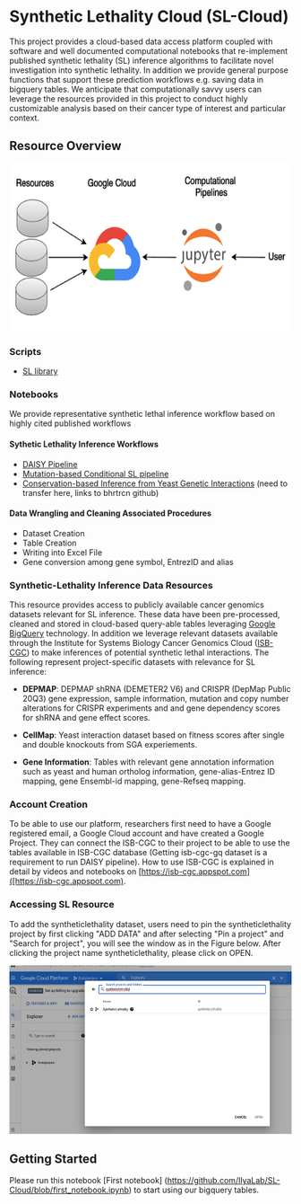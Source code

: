 # Synthetic Lethality Cloud (SL-Cloud)

This project provides a cloud-based data access platform coupled with software and well documented computational notebooks that re-implement published synthetic lethality (SL) inference algorithms to facilitate novel investigation into synthetic lethality. In addition  we provide general purpose functions that support these prediction workflows e.g. saving data in bigquery tables. We anticipate that computationally savvy users can leverage the resources provided in this project to conduct highly customizable analysis based on their cancer type of interest and particular context. 

## Resource Overview
<img src="https://github.com/IlyaLab/SL-Cloud/blob/main/figures/slhub_overview.png" height="300" width="600">

### Scripts
- [SL library](https://github.com/IlyaLab/SL-Cloud/tree/main/scripts/)


### Notebooks
We provide representative synthetic lethal inference workflow based on highly cited published workflows

#### Sythetic Lethality Inference Workflows 

- [DAISY Pipeline](https://github.com/IlyaLab/SL-Cloud/blob/main/DAISY_pipeline/DAISY_from_library.ipynb) 
- [Mutation-based Conditional SL pipeline](https://github.com/IlyaLab/SL-Cloud/blob/main/mutation_dependent_SL_pipeline/mutation_dependent_SL_pipeline.ipynb)
- [Conservation-based Inference from Yeast Genetic Interactions](https://github.com/bhrtrcn/SyntheticLethality/blob/c7bf444b2eece46777dd545b52f18cd4150d0153/Notebooks/leveraging_conservation_pipeline/YeastOrtholog_SL_pairs.ipynb) (need to transfer here, links to bhrtrcn github)

#### Data Wrangling and Cleaning Associated Procedures 
- Dataset Creation
- Table Creation
- Writing into Excel File
- Gene conversion among gene symbol, EntrezID and alias 

### Synthetic-Lethality Inference Data Resources
This resource provides access to publicly available cancer genomics datasets relevant for SL inference. These data have been pre-processed, cleaned and stored in cloud-based query-able tables leveraging [Google BigQuery](https://cloud.google.com/bigquery)  technology. In addition we leverage relevant datasets available through the Institute for Systems Biology Cancer Genomics Cloud ([ISB-CGC](https://isb-cgc.appspot.com/)) to make inferences of potential synthetic lethal interactions. 
The following represent project-specific datasets with relevance for SL inference:

- **DEPMAP**: DEPMAP shRNA (DEMETER2 V6) and CRISPR (DepMap Public 20Q3) gene expression, sample information, mutation and copy number alterations  for CRISPR experiments and and gene dependency scores for shRNA and gene effect scores.

- **CellMap**: Yeast interaction dataset based on fitness scores after single and double knockouts from SGA experiements.

- **Gene Information**: Tables with relevant gene annotation information such as yeast and human ortholog information, gene-alias-Entrez ID mapping, gene Ensembl-id mapping, gene-Refseq mapping.


### Account Creation
To be able to use our platform, researchers first need to have a Google registered email, a Google Cloud account and have created a Google Project. They can connect the ISB-CGC to their project to be able to use the tables available in ISB-CGC database (Getting isb-cgc-gq dataset is a requirement to run DAISY pipeline). How to use ISB-CGC is explained in detail by videos and notebooks on  [https://isb-cgc.appspot.com]([https://isb-cgc.appspot.com).


### Accessing SL Resource
To  add the syntheticlethality dataset, users need to pin the syntheticlethality project by first clicking "ADD DATA" and after selecting "Pin a project" and "Search for project", you will see the window as in the Figure below. After clicking the project name  syntheticlethality, please click on OPEN. 

<img src="https://github.com/IlyaLab/SL-Cloud/blob/main/figures/add_sl_dataset.png" height="300" width="600">

## Getting Started
Please run this notebook [First notebook] (https://github.com/IlyaLab/SL-Cloud/blob/first_notebook.ipynb) to start using our bigquery tables. 


